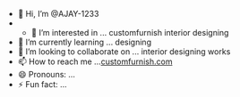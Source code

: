 - 👋 Hi, I’m @AJAY-1233
-  - 👀 I’m interested in ... customfurnish interior designing
- 🌱 I’m currently learning ... designing
- 💞️ I’m looking to collaborate on ... interior designing works
- 📫 How to reach me ...<a href="https://https://www.customfurnish.com/consult-us">customfurnish.com</a> 
- 😄 Pronouns: ... 
- ⚡ Fun fact: ...

<!---
AJAY-1233/AJAY-1233 is a ✨ special ✨ repository because its `README.md` (this file) appears on your GitHub profile.
You can click the Preview link to take a look at your changes.
--->
